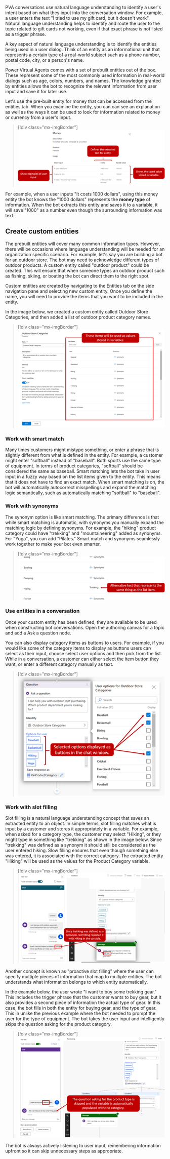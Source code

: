 PVA conversations use natural language understanding to identify a user\'s intent based on what they input into the conversation window. For example, a user enters the text \"I tried to use my gift card, but it doesn\'t work\". Natural language understanding helps to identify and route the user to the topic related to gift cards not working, even if that exact phrase is not listed as a trigger phrase.

A key aspect of natural language understanding is to identify the entities being used in a user dialog. Think of an entity as an informational unit that represents a certain type of a real-world subject such as a phone number, postal code, city, or a person's name.

Power Virtual Agents comes with a set of prebuilt entities out of the box. These represent some of the most commonly used information in real-world dialogs such as age, colors, numbers, and names. The knowledge granted by entities allows the bot to recognize the relevant information from user input and save it for later use.

Let's use the pre-built entity for money that can be accessed from the entities tab. When you examine the entity, you can can see an explanation as well as the ways it can be used to look for information related to money or currency from a user's input.

> [!div class="mx-imgBorder"]
> [![Money entity shows examples of user input, defines the extracted text for entity, and shows the saved value stored in the variable.](../media/4-1.png)](../media/4-1.png#lightbox)

For example, when a user inputs "It costs 1000 dollars", using this money entity the bot knows the "1000 dollars" represents the **money type** of information. When the bot extracts this entity and saves it to a variable, it will save "1000" as a number even though the surrounding information was text.

## Create custom entities

The prebuilt entities will cover many common information types. However, there will be occasions where language understanding will be needed for an organization specific scenario. For example, let's say you are building a bot for an outdoor store. The bot may need to acknowledge different types of outdoor products. A custom entity called "outdoor product" could be created. This will ensure that when someone types an outdoor product such as fishing, skiing, or boating the bot can direct them to the right spot.

Custom entities are created by navigating to the Entities tab on the side navigation pane and selecting new custom entity. Once you define the name, you will need to provide the items that you want to be included in the entity.

In the image below, we created a custom entity called Outdoor Store Categories, and then added a list of outdoor product category names.

> [!div class="mx-imgBorder"]
> [![List items to use as values stored in variables.](../media/4-2.png)](../media/4-2.png#lightbox)

### Work with smart match

Many times customers might mistype something, or enter a phrase that is slightly different from what is defined in the entity. For example, a customer might enter "softball" instead of "baseball". Both sports use the same type of equipment. In terms of product categories, "softball" should be considered the same as baseball. Smart matching lets the bot take in user input in a fuzzy way based on the list items given to the entity. This means that it does not have to find an exact match. When smart matching is on, the bot will automatically autocorrect misspellings and expand the matching logic semantically, such as automatically matching "softball" to "baseball".

### Work with synonyms

The synonym option is like smart matching. The primary difference is that while smart matching is automatic, with synonyms you manually expand the matching logic by defining synonyms. For example, the "hiking" product category could have "trekking" and "mountaineering" added as synonyms. For "Yoga", you can add "Pilates." Smart match and synonyms seamlessly work together to make your bot even smarter.

> [!div class="mx-imgBorder"]
> [![Trekking as alternative text that represents the same thing as the list item.](../media/4-3.png)](../media/4-3.png#lightbox)

### Use entities in a conversation

Once your custom entity has been defined, they are available to be used when constructing bot conversations. Open the authoring canvas for a topic and add a Ask a question node.

You can also display category items as buttons to users. For example, if you would like some of the category items to display as buttons users can select as their input, choose select user options and then pick from the list. While in a conversation, a customer can either select the item button they want, or enter a different category manually as text.

> [!div class="mx-imgBorder"]
> [![Selected options displayed as buttons in the chat window.](../media/4-4.png)](../media/4-4.png#lightbox)

### Work with slot filling

Slot filling is a natural language understanding concept that saves an extracted entity to an object. In simple terms, slot filling matches what is input by a customer and stores it appropriately in a variable. For example, when asked for a category type, the customer may select "Hiking", or they might type in something like \"trekking\" as shown in the image below. Since "trekking" was defined as a synonym it should still be considered as the user entered hiking. Slow filling ensures that even though something else was entered, it is associated with the correct category. The extracted entity "Hiking" will be used as the values for the Product Category variable.

> [!div class="mx-imgBorder"]
> [![Since trekking was defined as a synonym, slot filling replaced it with Hiking in the variable.](../media/4-5.png)](../media/4-5.png#lightbox)

Another concept is known as "proactive slot filling" where the user can specify multiple pieces of information that map to multiple entities. The bot understands what information belongs to which entity automatically.

In the example below, the user wrote "I want to buy some trekking gear." This includes the trigger phrase that the customer wants to buy gear, but it also provides a second piece of information the actual type of gear. In this case, the bot fills in both the entity for buying gear, and the type of gear. This in unlike the previous example where the bot needed to prompt the user for the type of equipment. The bot takes the user input and intelligently skips the question asking for the product category.

> [!div class="mx-imgBorder"]
> [![The question asking for the product type is skipped and the variable is automatically populated with the category.](../media/4-6.png)](../media/4-6.png#lightbox)

The bot is always actively listening to user input, remembering information upfront so it can skip unnecessary steps as appropriate.
